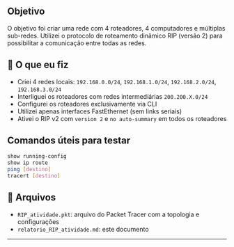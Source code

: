 ## Objetivo

O objetivo foi criar uma rede com 4 roteadores, 4 computadores e múltiplas sub-redes. Utilizei o protocolo de roteamento dinâmico RIP (versão 2) para possibilitar a comunicação entre todas as redes.

## 🔧 O que eu fiz

- Criei 4 redes locais: `192.168.0.0/24`, `192.168.1.0/24`, `192.168.2.0/24`, `192.168.3.0/24`
- Interliguei os roteadores com redes intermediárias `200.200.X.0/24`
- Configurei os roteadores exclusivamente via CLI
- Utilizei apenas interfaces FastEthernet (sem links seriais)
- Ativei o RIP v2 com `version 2` e `no auto-summary` em todos os roteadores


## Comandos úteis para testar

```bash
show running-config
show ip route
ping [destino]
tracert [destino]
```

## 📁 Arquivos

- `RIP_atividade.pkt`: arquivo do Packet Tracer com a topologia e configurações
- `relatorio_RIP_atividade.md`: este documento

---
